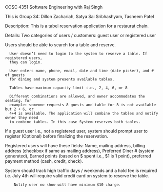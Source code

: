 COSC 4351 Software Engineering with Raj Singh

This is Group 34: Dillon Zachariah, Satya Sai Sribhashyam, Tasneem Patel

Description:
  This is a tabel reservation application for a restaurat chain. 
  
Details:
  Two categories of users / customers: guest user or registered user
  
  Users should be able to search for a table and reserve.
      
      User doesn’t need to login to the system to reserve a table. If registered users,
      they can login.
      
      User enters name, phone, email, date and time (date picker), and # of guests
      for dining and system presents available tables.
      
      Tables have maximum capacity limit i.e., 2, 4, 6, or 8
      
      Different combinations are allowed, and owner accommodates the seating, for
      example: someone requests 8 guests and table for 8 is not available but 2 + 6, or
      4+4 is available. The application will combine the tables and notify owner they need
      to combine tables. In this case System reserves both tables.
  
  If a guest user i.e., not a registered user, system should prompt user to register (Optional)
  before finalizing the reservation.
  
  Registered users will have these fields:
      Name, mailing address, billing address (checkbox if same as mailing address),
      Preferred Diner # (system generated), Earned points (based on $ spent i.e., $1 is
      1 point), preferred payment method (cash, credit, check).
      
  System should track high traffic days / weekends and a hold fee is required i.e. July 4th will
  require valid credit card on system to reserve the table.

        Notify user no show will have minimum $10 charge.
